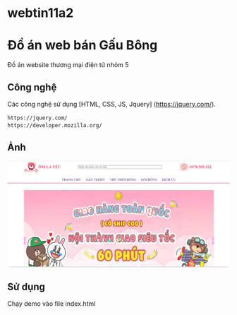 # webtin11a2

# Đồ án web bán Gấu Bông

Đồ án website thương mại điện tử nhóm 5

## Công nghệ

Các công nghệ sử dụng [HTML, CSS, JS, Jquery]
(https://jquery.com/).

```bash
https://jquery.com/
https://developer.mozilla.org/
```

## Ảnh

![Screenshot](screenshot.png)

## Sử dụng

Chạy demo vào file index.html
